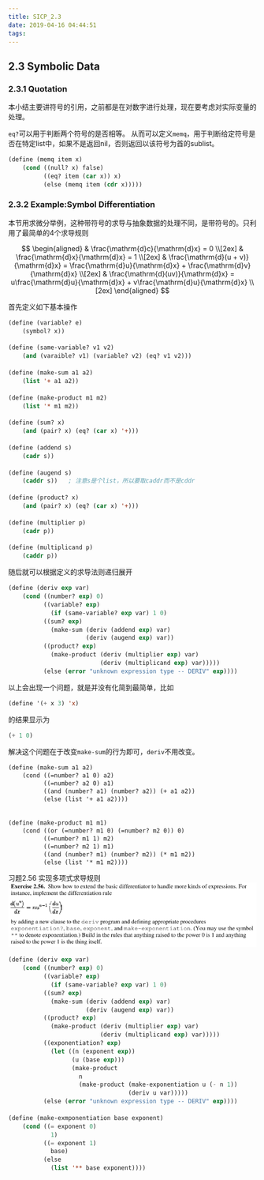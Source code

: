 ```yaml
---
title: SICP_2.3
date: 2019-04-16 04:44:51
tags:
---
```



## 2.3 Symbolic Data

### 2.3.1 Quotation
本小结主要讲符号的引用，之前都是在对数字进行处理，现在要考虑对实际变量的处理。

`eq?`可以用于判断两个符号的是否相等。
从而可以定义`memq`，用于判断给定符号是否在特定list中，如果不是返回nil，否则返回以该符号为首的sublist。

```lisp
(define (memq item x)
    (cond ((null? x) false)
          ((eq? item (car x)) x)
          (else (memq item (cdr x)))))
```

### 2.3.2 Example:Symbol Differentiation

本节用求微分举例，这种带符号的求导与抽象数据的处理不同，是带符号的。只利用了最简单的4个求导规则

$$
\begin{aligned}
& \frac{\mathrm{d}c}{\mathrm{d}x} = 0 \\[2ex]
& \frac{\mathrm{d}x}{\mathrm{d}x} = 1 \\[2ex]
& \frac{\mathrm{d}(u + v)}{\mathrm{d}x} = \frac{\mathrm{d}u}{\mathrm{d}x} + \frac{\mathrm{d}v}{\mathrm{d}x} \\[2ex]
& \frac{\mathrm{d}(uv)}{\mathrm{d}x} = u\frac{\mathrm{d}u}{\mathrm{d}x} + v\frac{\mathrm{d}u}{\mathrm{d}x} \\[2ex]
\end{aligned}
$$

首先定义如下基本操作
```lisp
(define (variable? e)
    (symbol? x))

(define (same-variable? v1 v2)
    (and (varaible? v1) (variable? v2) (eq? v1 v2)))

(define (make-sum a1 a2)
    (list '+ a1 a2))

(define (make-product m1 m2)
    (list '* m1 m2))

(define (sum? x)
    (and (pair? x) (eq? (car x) '+)))

(define (addend s)
    (cadr s))

(define (augend s)
    (caddr s))   ; 注意s是个list，所以要取caddr而不是cddr

(define (product? x)
    (and (pair? x) (eq? (car x) '+)))

(define (multiplier p)
    (cadr p))

(define (multiplicand p)
    (caddr p))
```

随后就可以根据定义的求导法则递归展开

```lisp
(define (deriv exp var)
    (cond ((number? exp) 0)
          ((variable? exp)
            (if (same-variable? exp var) 1 0)
          ((sum? exp)
            (make-sum (deriv (addend exp) var)
                      (deriv (augend exp) var))
          ((product? exp)
            (make-product (deriv (multiplier exp) var)
                          (deriv (multiplicand exp) var)))))
          (else (error "unknown expression type -- DERIV" exp))))
```


以上会出现一个问题，就是并没有化简到最简单，比如

```lisp
(define '(+ x 3) 'x)
```

的结果显示为
```lisp
(+ 1 0)
```

解决这个问题在于改变`make-sum`的行为即可，`deriv`不用改变。
```
(define (make-sum a1 a2)
    (cond ((=number? a1 0) a2)
          ((=number? a2 0) a1)
          ((and (number? a1) (number? a2)) (+ a1 a2))
          (else (list '+ a1 a2))))


(define (make-product m1 m1)
    (cond ((or (=number? m1 0) (=number? m2 0)) 0)
          ((=number? m1 1) m2)
          ((=number? m2 1) m1)
          ((and (number? m1) (number? m2)) (* m1 m2))
          (else (list '* m1 m2))))
```

习题2.56 实现多项式求导规则
![](SICP-2-3/2019-04-18-02-23-30.png)
```lisp
(define (deriv exp var)
    (cond ((number? exp) 0)
          ((variable? exp)
            (if (same-variable? exp var) 1 0)
          ((sum? exp)
            (make-sum (deriv (addend exp) var)
                      (deriv (augend exp) var))
          ((product? exp)
            (make-product (deriv (multiplier exp) var)
                          (deriv (multiplicand exp) var)))))
          ((exponentiation? exp)
            (let ((n (exponent exp))
                  (u (base exp)))
                  (make-product
                    n
                    (make-product (make-exponentiation u (- n 1))
                                  (deriv u var)))))
          (else (error "unknown expression type -- DERIV" exp))))

(define (make-exmponentiation base exponent)
    (cond ((= exponent 0)
            1)
          ((= exponent 1)
            base)
          (else
            (list '** base exponent))))
```